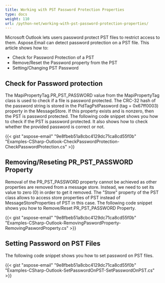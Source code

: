 ```yaml
---
title: Working with PST Password Protection Properties
type: docs
weight: 110
url: /python-net/working-with-pst-password-protection-properties/
---
```



Microsoft Outlook lets users password protect PST files to restrict access to them. Aspose.Email can detect password protection on a PST file. This article shows how to:

- Check for Password Protection of a PST
- Remove/Reset the Password property from the PST
- Setting/Changing PST Password
## **Check for Password protection**
The MapiPropertyTag.PR_PST_PASSWORD value from the MapiPropertyTag class is used to check if a file is password protected. The CRC-32 hash of the password string is stored in the PidTagPstPassword (tag = 0x67ff0003) property in the MessageStore. If this property exists and is nonzero, then the PST is password protected. The following code snippet shows you how to check if the PST is password protected. It also shows how to check whether the provided password is correct or not.



{{< gist "aspose-email" "9e8fbeb51a8cbc4129dc71ca8cd55f0b" "Examples-CSharp-Outlook-CheckPasswordProtection-CheckPasswordProtection.cs" >}}
## **Removing/Reseting PR_PST_PASSWORD Property**
Removal of the PR_PST_PASSWORD property cannot be achieved as other properties are removed from a message store. Instead, we need to set its value to zero (0) in order to get it removed. The "Store" property of the PST class allows to access store properties of PST instead of MessageStoreProperties of PST in this case. The following code snippet shows you how to Remove/Reset PR_PST_PASSWORD Property.



{{< gist "aspose-email" "9e8fbeb51a8cbc4129dc71ca8cd55f0b" "Examples-CSharp-Outlook-RemovingPaswordProperty-RemovingPaswordProperty.cs" >}}
## **Setting Password on PST Files**
The following code snippet shows you how to set password on PST files.



{{< gist "aspose-email" "9e8fbeb51a8cbc4129dc71ca8cd55f0b" "Examples-CSharp-Outlook-SetPasswordOnPST-SetPasswordOnPST.cs" >}}
